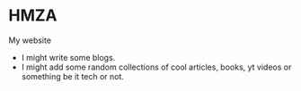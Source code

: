# HMZA

My website

- I might write some blogs.
- I might add some random collections of cool articles, books, yt videos or something be it tech or not.
